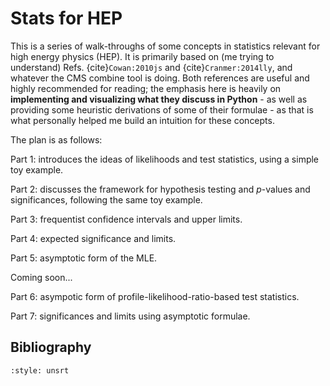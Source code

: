 # Stats for HEP

This is a series of walk-throughs of some concepts in statistics relevant for high energy physics (HEP). 
It is primarily based on (me trying to understand) Refs. {cite}`Cowan:2010js` and {cite}`Cranmer:2014lly`, and whatever the CMS combine tool is doing.
Both references are useful and highly recommended for reading; the emphasis here is heavily on **implementing and visualizing what they discuss in Python** - as well as providing some heuristic derivations of some of their formulae - as that is what personally helped me build an intuition for these concepts.


<!-- ## Table of Contents

```{tableofcontents}
``` -->

The plan is as follows:

Part 1: introduces the ideas of likelihoods and test statistics, using a simple toy example.

Part 2: discusses the framework for hypothesis testing and $p$-values and significances, following the same toy example.

Part 3: frequentist confidence intervals and upper limits.

Part 4: expected significance and limits.

Part 5: asymptotic form of the MLE.

Coming soon...

Part 6: asympotic form of profile-likelihood-ratio-based test statistics.

Part 7: significances and limits using asymptotic formulae.



## Bibliography

```{bibliography}
:style: unsrt
```